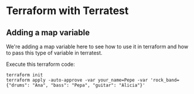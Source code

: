 # Terraform with Terratest

## Adding a map variable

We're adding a map variable here to see how to use it in terraform and how to pass this type of variable in terratest.

Execute this terraform code:

```shell
terraform init
terraform apply -auto-approve -var your_name=Pepe -var 'rock_band={"drums": "Ana", "bass": "Pepa", "guitar": "Alicia"}'
```